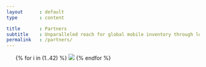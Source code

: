 ```yaml
---
layout      : default
type        : content

title       : Partners
subtitle    : Unparalleled reach for global mobile inventory through lots of direct connections that ensure cost savings for our customers.
permalink   : /partners/
---
```


<ul data-role='partners'>
{% for i in (1..42) %}
  <img src='/assets/images/partners/{{ i }}.jpg' />
{% endfor %}
</ul>
